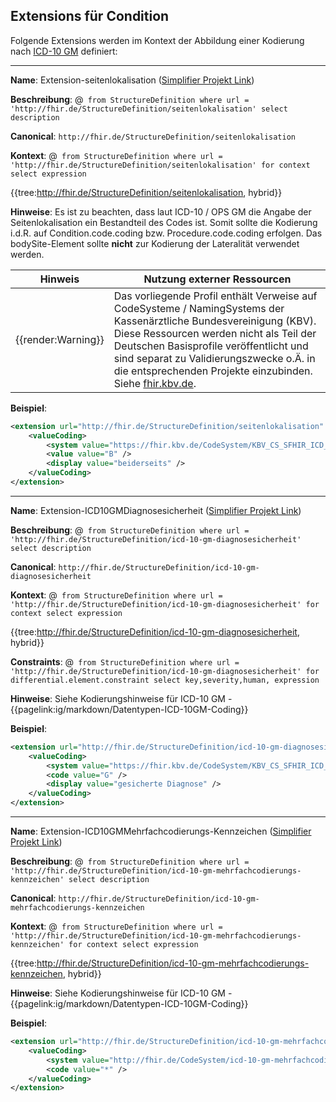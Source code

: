 ## Extensions für Condition

Folgende Extensions werden im Kontext der Abbildung einer Kodierung nach [ICD-10 GM](https://www.dimdi.de/dynamic/de/klassifikationen/icd/icd-10-gm/) definiert:


----

**Name**: Extension-seitenlokalisation ([Simplifier Projekt Link](https://simplifier.net/resolve?canonical=http://fhir.de/StructureDefinition/seitenlokalisation&scope=de.basisprofil.r4@1.4.0))

**Beschreibung**: @``` from StructureDefinition where url = 'http://fhir.de/StructureDefinition/seitenlokalisation' select description```

**Canonical**: `http://fhir.de/StructureDefinition/seitenlokalisation`

**Kontext**: @``` from StructureDefinition where url = 'http://fhir.de/StructureDefinition/seitenlokalisation' for context select expression```

{{tree:http://fhir.de/StructureDefinition/seitenlokalisation, hybrid}}

**Hinweise**: Es ist zu beachten, dass laut ICD-10 / OPS GM die Angabe der Seitenlokalisation ein Bestandteil des Codes ist. Somit sollte die Kodierung i.d.R. auf Condition.code.coding bzw. Procedure.code.coding erfolgen. Das bodySite-Element sollte **nicht** zur Kodierung der Lateralität verwendet werden.

| Hinweis | Nutzung externer Ressourcen |
|---------|---------------------|
| {{render:Warning}} | Das vorliegende Profil enthält Verweise auf CodeSysteme / NamingSystems der Kassenärztliche Bundesvereinigung (KBV). Diese Ressourcen werden nicht als Teil der Deutschen Basisprofile veröffentlicht und sind separat zu Validierungszwecke o.Ä. in die entsprechenden Projekte einzubinden. Siehe [fhir.kbv.de](https://fhir.kbv.de/CodeSystem/KBV_CS_SFHIR_ICD_SEITENLOKALISATION).|

**Beispiel**:

```xml
<extension url="http://fhir.de/StructureDefinition/seitenlokalisation" >
    <valueCoding>
        <system value="https://fhir.kbv.de/CodeSystem/KBV_CS_SFHIR_ICD_SEITENLOKALISATION" />
        <value value="B" />
        <display value="beiderseits" />
    </valueCoding>
</extension>
```

----

**Name**: Extension-ICD10GMDiagnosesicherheit ([Simplifier Projekt Link](https://simplifier.net/resolve?canonical=http://fhir.de/StructureDefinition/icd-10-gm-diagnosesicherheit&scope=de.basisprofil.r4@1.4.0))

**Beschreibung**: @``` from StructureDefinition where url = 'http://fhir.de/StructureDefinition/icd-10-gm-diagnosesicherheit' select description```

**Canonical**: `http://fhir.de/StructureDefinition/icd-10-gm-diagnosesicherheit`

**Kontext**: @``` from StructureDefinition where url = 'http://fhir.de/StructureDefinition/icd-10-gm-diagnosesicherheit' for context select expression```

{{tree:http://fhir.de/StructureDefinition/icd-10-gm-diagnosesicherheit, hybrid}}

**Constraints**: @``` from StructureDefinition where url = 'http://fhir.de/StructureDefinition/icd-10-gm-diagnosesicherheit' for differential.element.constraint select key,severity,human, expression```

**Hinweise**: Siehe Kodierungshinweise für ICD-10 GM - {{pagelink:ig/markdown/Datentypen-ICD-10GM-Coding}}

**Beispiel**:

```xml
<extension url="http://fhir.de/StructureDefinition/icd-10-gm-diagnosesicherheit">
    <valueCoding>
        <system value="https://fhir.kbv.de/CodeSystem/KBV_CS_SFHIR_ICD_DIAGNOSESICHERHEIT" />
        <code value="G" />
        <display value="gesicherte Diagnose" />
    </valueCoding>
</extension>
```

----

**Name**: Extension-ICD10GMMehrfachcodierungs-Kennzeichen ([Simplifier Projekt Link](https://simplifier.net/resolve?canonical=http://fhir.de/StructureDefinition/icd-10-gm-mehrfachcodierungs-kennzeichen&scope=de.basisprofil.r4@1.4.0))

**Beschreibung**: @``` from StructureDefinition where url = 'http://fhir.de/StructureDefinition/icd-10-gm-mehrfachcodierungs-kennzeichen' select description```

**Canonical**: `http://fhir.de/StructureDefinition/icd-10-gm-mehrfachcodierungs-kennzeichen`

**Kontext**: @``` from StructureDefinition where url = 'http://fhir.de/StructureDefinition/icd-10-gm-mehrfachcodierungs-kennzeichen' for context select expression```

{{tree:http://fhir.de/StructureDefinition/icd-10-gm-mehrfachcodierungs-kennzeichen, hybrid}}

**Hinweise**: Siehe Kodierungshinweise für ICD-10 GM - {{pagelink:ig/markdown/Datentypen-ICD-10GM-Coding}}

**Beispiel**:

```xml
<extension url="http://fhir.de/StructureDefinition/icd-10-gm-mehrfachcodierungs-kennzeichen">
    <valueCoding>
        <system value="http://fhir.de/CodeSystem/icd-10-gm-mehrfachcodierungs-kennzeichen" />
        <code value="*" />
    </valueCoding>
</extension>
```